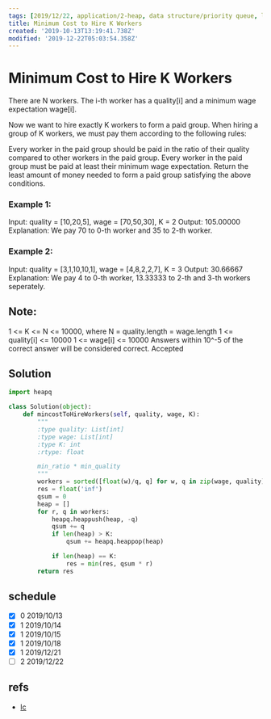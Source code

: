 ```yaml
---
tags: [2019/12/22, application/2-heap, data structure/priority queue, leetcode/857]
title: Minimum Cost to Hire K Workers
created: '2019-10-13T13:19:41.738Z'
modified: '2019-12-22T05:03:54.358Z'
---
```


# Minimum Cost to Hire K Workers

There are N workers.  The i-th worker has a quality[i] and a minimum wage expectation wage[i].

Now we want to hire exactly K workers to form a paid group.  When hiring a group of K workers, we must pay them according to the following rules:

Every worker in the paid group should be paid in the ratio of their quality compared to other workers in the paid group.
Every worker in the paid group must be paid at least their minimum wage expectation.
Return the least amount of money needed to form a paid group satisfying the above conditions.

 

### Example 1:

Input: quality = [10,20,5], wage = [70,50,30], K = 2
Output: 105.00000
Explanation: We pay 70 to 0-th worker and 35 to 2-th worker.

### Example 2:

Input: quality = [3,1,10,10,1], wage = [4,8,2,2,7], K = 3
Output: 30.66667
Explanation: We pay 4 to 0-th worker, 13.33333 to 2-th and 3-th workers seperately. 
 

## Note:

1 <= K <= N <= 10000, where N = quality.length = wage.length
1 <= quality[i] <= 10000
1 <= wage[i] <= 10000
Answers within 10^-5 of the correct answer will be considered correct.
Accepted

## Solution

```python
import heapq

class Solution(object):
    def mincostToHireWorkers(self, quality, wage, K):
        """
        :type quality: List[int]
        :type wage: List[int]
        :type K: int
        :rtype: float

        min_ratio * min_quality
        """
        workers = sorted([float(w)/q, q] for w, q in zip(wage, quality))
        res = float('inf')
        qsum = 0
        heap = []
        for r, q in workers:
            heapq.heappush(heap, -q)
            qsum += q
            if len(heap) > K:
                qsum += heapq.heappop(heap)

            if len(heap) == K:
                res = min(res, qsum * r)
        return res

```

## schedule

* [x] 0 2019/10/13
* [x] 1 2019/10/14
* [x] 1 2019/10/15
* [x] 1 2019/10/18
* [x] 1 2019/12/21
* [ ] 2 2019/12/22

## refs

* [lc](https://leetcode.com/problems/minimum-cost-to-hire-k-workers/)

